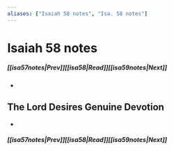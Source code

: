 ```yaml
---
aliases: ["Isaiah 58 notes", "Isa. 58 notes"]
---
```

# Isaiah 58 notes
##### <span class=arrow-left></span>[[isa57notes|Prev]]<span class=navigation-separator></span>[[isa58|Read]]<span class=navigation-separator></span>[[isa59notes|Next]]<span class=arrow-right></span>
- 
## The Lord Desires Genuine Devotion
- 
##### <span class=arrow-left></span>[[isa57notes|Prev]]<span class=navigation-separator></span>[[isa58|Read]]<span class=navigation-separator></span>[[isa59notes|Next]]<span class=arrow-right></span>